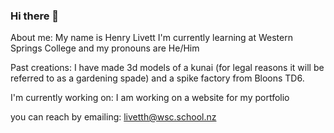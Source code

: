 ### Hi there 👋
About me: My name is Henry Livett I'm currently learning at Western Springs College and my pronouns are He/Him

Past creations: I have made 3d models of a kunai (for legal reasons it will be referred to as a gardening spade) and a spike factory from Bloons TD6.

I'm currently working on: I am working on a website for my portfolio

you can reach by emailing: livetth@wsc.school.nz
<!--
**HenryWSC/HenryWSC** is a ✨ _special_ ✨ repository because its `README.md` (this file) appears on your GitHub profile.

Here are some ideas to get you started:

- 🔭 I’m currently working on ...
- 🌱 I’m currently learning ...
- 👯 I’m looking to collaborate on ...
- 🤔 I’m looking for help with ...
- 💬 Ask me about ...
- 📫 How to reach me: ...
- 😄 Pronouns: He/Him
- ⚡ Fun fact: ...
-->
